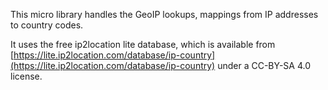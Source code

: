 This micro library handles the GeoIP lookups, mappings from IP addresses
to country codes.  

It uses the free ip2location lite database, which is
available from [https://lite.ip2location.com/database/ip-country](https://lite.ip2location.com/database/ip-country)
under a CC-BY-SA 4.0 license.